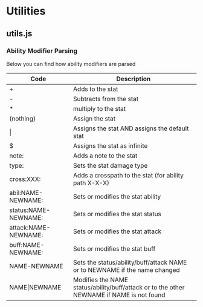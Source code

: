 # Utilities

## utils.js

### Ability Modifier Parsing

Below you can find how ability modifiers are parsed

| Code                 | Description                                                                               |
|----------------------|-------------------------------------------------------------------------------------------|
| +                    | Adds to the stat                                                                          |
| -                    | Subtracts from the stat                                                                   |
| *                    | multiply to the stat                                                                      |
| (nothing)            | Assign the stat                                                                           |
| &#x7c;               | Assigns the stat AND assigns the default stat                                             |
| $                    | Assigns the stat as infinite                                                              |
| note:                | Adds a note to the stat                                                                   |
| type:                | Sets the stat damage type                                                                 |
| cross:XXX:           | Adds a crosspath to the stat (for ability path X-X-X)                                     |
| abil:NAME-NEWNAME:   | Sets or modifies the stat ability                                                         |
| status:NAME-NEWNAME: | Sets or modifies the stat status                                                          |
| attack:NAME-NEWNAME: | Sets or modifies the stat attack                                                          |
| buff:NAME-NEWNAME:   | Sets or modifies the stat buff                                                            |
| NAME-NEWNAME         | Sets the status/ability/buff/attack NAME or to NEWNAME if the name changed                |
| NAME&#x7c;NEWNAME    | Modifies the NAME status/ability/buff/attack or to the other NEWNAME if NAME is not found |
